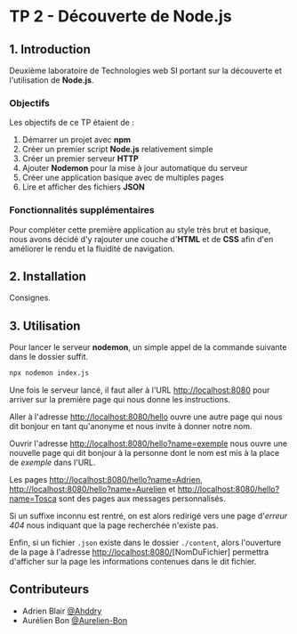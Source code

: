 # TP 2 - Découverte de Node.js

## 1. Introduction

Deuxième laboratoire de Technologies web SI portant sur la découverte et l'utilisation de **Node.js**.

### Objectifs

Les objectifs de ce TP étaient de :

1. Démarrer un projet avec **npm**
2. Créer un premier script **Node.js** relativement simple
3. Créer un premier serveur **HTTP**
4. Ajouter **Nodemon** pour la mise à jour automatique du serveur
5. Créer une application basique avec de multiples pages
6. Lire et afficher des fichiers **JSON**

### Fonctionnalités supplémentaires

Pour compléter cette première application au style très brut et basique, nous avons décidé d'y rajouter une couche d'**HTML** et de **CSS** afin d'en améliorer le rendu et la fluidité de navigation.

## 2. Installation

Consignes.

## 3. Utilisation

Pour lancer le serveur **nodemon**, un simple appel de la commande suivante dans le dossier suffit.

```bash
npx nodemon index.js
```

Une fois le serveur lancé, il faut aller à l'URL <http://localhost:8080> pour arriver sur la première page qui nous donne les instructions.

Aller à l'adresse <http://localhost:8080/hello> ouvre une autre page qui nous dit bonjour en tant qu'anonyme et nous invite à donner notre nom.

Ouvrir l'adresse <http://localhost:8080/hello?name=exemple> nous ouvre une nouvelle page qui dit bonjour à la personne dont le nom est mis à la place de *exemple* dans l'URL.

Les pages <http://localhost:8080/hello?name=Adrien>, <http://localhost:8080/hello?name=Aurelien> et <http://localhost:8080/hello?name=Tosca> sont des pages aux messages personnalisés.

Si un suffixe inconnu est rentré, on est alors redirigé vers une page d'*erreur 404* nous indiquant que la page recherchée n'existe pas.

Enfin, si un fichier `.json` existe dans le dossier `./content`, alors l'ouverture de la page à l'adresse <http://localhost:8080/>[NomDuFichier] permettra d'afficher sur la page les informations contenues dans le dit fichier.

## Contributeurs

- Adrien Blair [@Ahddry](https://github.com/Ahddry)
- Aurélien Bon [@Aurelien-Bon](https://github.com/Aurelien-Bon)

